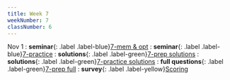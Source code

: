 ```yaml
---
title: Week 7
weekNumber: 7
classNumber: 6
---
```


Nov 1
: **seminar**{: .label .label-blue}[7-mem & opt](/ics-23-fall/assets/class6/23-slides/7-mem%20&%20opt.pdf)
  : **seminar**{: .label .label-blue}[7-practice](/ics-23-fall/assets/class6/23-slides/7-mem%20&%20opt%20practice.pdf)
: **solutions**{: .label .label-green}[7-prep solutions](/ics-23-fall/assets/class6/23-slides/7-mem%20&%20opt%20prep%20solns.pdf)
  : **solutions**{: .label .label-green}[7-practice solutions](/ics-23-fall/assets/class6/23-slides/7-mem%20&%20opt%20practice%20solns.pdf)
: **full questions**{: .label .label-green}[7-prep full](/ics-23-fall/assets/class6/23-slides/7-mem%20&%20opt%20prep%20(full).pdf)
  : **survey**{: .label .label-yellow}[Scoring](https://www.wjx.cn/vm/wpPXlOj.aspx)